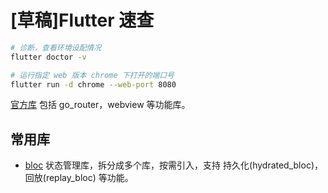 # [草稿]Flutter 速查

```bash
# 诊断，查看环境设配情况
flutter doctor -v

# 运行指定 web 版本 chrome 下打开的端口号
flutter run -d chrome --web-port 8080
```

[官方库](https://github.com/flutter/packages) 包括 go_router，webview 等功能库。

## 常用库

- [bloc](https://github.com/felangel/bloc) 状态管理库，拆分成多个库，按需引入，支持 持久化(hydrated_bloc)，回放(replay_bloc) 等功能。